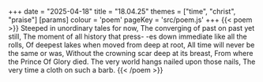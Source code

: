 +++
date = "2025-04-18"
title = "18.04.25"
themes = ["time", "christ", "praise"]
[params]
  colour = 'poem'
  pageKey = 'src/poem.js'
+++
{{< poem >}}
Steeped in unordinary tales for now,
The converging of past on past yet still,
The moment of all history that press-
-es down immediate like all the rolls,
Of deepest lakes when moved from deep at root,
All time will never be the same or was,
Without the crowning scar deep at its breast,
From where the Prince Of Glory died.
The very world hangs nailed upon those nails,
The very time a cloth on such a barb.
{{< /poem >}}